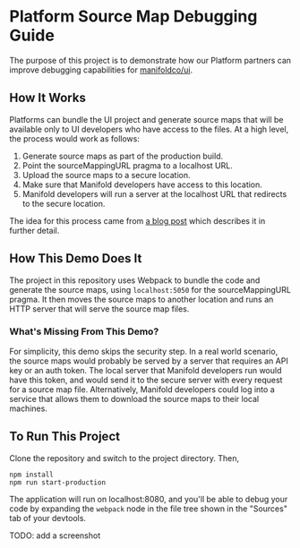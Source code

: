 # Platform Source Map Debugging Guide

The purpose of this project is to demonstrate how our Platform partners can improve debugging capabilities for [manifoldco/ui][ui-project].

## How It Works

Platforms can bundle the UI project and generate source maps that will be available only to UI developers who have access to the files. At a high level, the process would work as follows:

1. Generate source maps as part of the production build.
1. Point the sourceMappingURL pragma to a localhost URL.
1. Upload the source maps to a secure location.
1. Make sure that Manifold developers have access to this location.
1. Manifold developers will run a server at the localhost URL that redirects to the secure location.

The idea for this process came from [a blog post][production-source-maps] which describes it in further detail.

## How This Demo Does It

The project in this repository uses Webpack to bundle the code and generate the source maps, using `localhost:5050` for the sourceMappingURL pragma. It then moves the source maps to another location and runs an HTTP server that will serve the source map files.

### What's Missing From This Demo?

For simplicity, this demo skips the security step. In a real world scenario, the source maps would probably be served by a server that requires an API key or an auth token. The local server that Manifold developers run would have this token, and would send it to the secure server with every request for a source map file. Alternatively, Manifold developers could log into a service that allows them to download the source maps to their local machines.

## To Run This Project

Clone the repository and switch to the project directory. Then,

```
npm install
npm run start-production
```

The application will run on localhost:8080, and you'll be able to debug your code by expanding the `webpack` node in the file tree shown in the "Sources" tab of your devtools.

TODO: add a screenshot

[ui-project]: https://github.com/manifoldco/ui
[production-source-maps]: https://itnext.io/using-sourcemaps-on-production-without-revealing-the-source-code-%EF%B8%8F-d41e78e20c89
